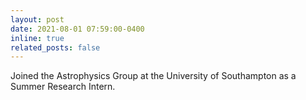 ```yaml
---
layout: post
date: 2021-08-01 07:59:00-0400
inline: true
related_posts: false
---
```


Joined the Astrophysics Group at the University of Southampton as a Summer Research Intern.
